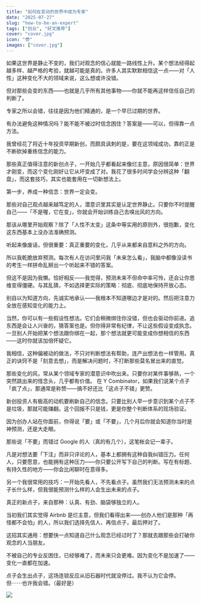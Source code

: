 ```yaml
---
title: "如何在变动的世界中成为专家"
date: "2025-07-27"
slug: "how-to-be-an-expert"
tags: ["创业", "好文推荐"]
cover: "cover.jpg"
icon: "😎"
images: ["cover.jpg"]
---
```

如果这世界是静止不变的，我们对观念的信心就能一路线性上升。某个想法经得起越多样、越严格的考验，就越可能是真的。许多人其实默默相信这一点——对「人性」这种变化不大的领域来说，这么想或许没错。



但对那些会变的东西——也就是几乎所有其他事物——你就不能再这样信任自己的判断了。



专家之所以会错，往往是因为他们精通的，是一个早已过期的世界。



有办法避免这种情况吗？能不能不被过时信念困住？答案是——可以，但得靠一点方法。



我曾经花了将近十年投资早期新创，而颇具讽刺的是，要在这领域成功，靠的正是不断砍掉重练信念的能力。



那些真正值得注意的新创点子，一开始几乎都看起来像烂主意，原因很简单：世界才刚变，而这个变化刚好让它从坏变成了对。我花了很多时间学会分辨这种「翻盘」，而这套技巧，其实也能套用在一切新想法上。



第一步，养成一种信念：世界一定会变。



那些对自己观点越来越笃定的人，潜意识里其实是认定世界静止。只要你不时提醒自己——「不是喔，它在变」，你就会开始训练自己去嗅出风的方向。



那该从哪里开始观察？除了「人性不太变」这条中等实用的原则外，很抱歉，变化这东西基本上没办法准确预测。



听起来像废话，但很重要：真正重要的变化，几乎从来都来自意料之外的方向。



所以我乾脆放弃预测。每次有人在访问里问我「未来怎么看」，我脑中都像没读书的考生一样拼命乱掰出一个听起来不错的答案。



但这不是因为我懒。恰好相反——我觉得，预测未来不但命中率可怜，还会让你思维变得僵硬。与其乱猜，不如选择更实际的策略：彻底、彻底地保持开放心态。



别自以为知道方向，先诚实地承认——我根本不知道哪边才是对的。然后把注意力全放在感知变化的能力上。



当然，你可以有一些假设性想法。它们会稍微绑住你没错，但也会驱动你前进。追东西是会让人兴奋的，猜答案也是。但你得非常有纪律，不让这些假设变成执念。
一旦别人开始把某个想法跟你绑在一起，那个想法就更可能变成你想相信的东西——这时你就该加倍怀疑它。



我相信，这种偏被动的做法，不只对判断想法有帮助，连产出想法也一样管用。真正的诀窍不是「刻意去想」，而是解决问题时，不打断那些莫名冒出来的直觉。



那些变化的风，常从某个领域专家的潜意识中吹出来。只要你对某件事够熟，一个突然跳出来的怪念头，几乎都有价值。
在 Y Combinator，如果我们说某个点子「疯了点」，那通常是称赞——搞不好还比「这点子不错」更赞。



新创投资人有极高的动机要刷新自己的信念。只要比别人早一步意识到某个点子不是垃圾，那就可能赚翻。这个回报不只是钱，更是你整个判断体系的现场验证。



因为创办人站在你面前，你得说「要」或「不要」，几个月后你就会知道你当时是神预测，还是大走眼。



那些说「不要」而错过 Google 的人（真的有几个），这笔帐会记一辈子。



凡是对想法要「下注」而非只评论的人，基本上都拥有这种自我纠错压力。任何人，只要愿意，也能拥有这种压力——你只要公开写下自己的判断。写在有标题、有持久性的地方——你会比闲聊时在意得多。



另一个我很常用的技巧：一开始先看人，不先看点子。虽然我们无法预测未来的点子长什么样，但我很能预测什么样的人会生出未来的点子。



真正的新点子，来自那种：认真、有劲、脑袋够独立的人。



当初我们其实觉得 Airbnb 是烂主意，但我们看得出来——创办人他们是那种「再怪都不会怕」的人，所以我们选择先信人、再信点子，最后押对了。



这招其实通用：想要快一点知道自己什么观念已经过时了？那就去跟那些会打破你观念的人当朋友。



不被自己的专业反困住，已经够难了，而未来只会更难。因为变化不是加速了——变化一直都在加速。



点子会生出点子，这场连锁反应从旧石器时代就没停过。我不认为它会停。
但⋯⋯也许我会错。（最好是）




![](https://prod-files-secure.s3.us-west-2.amazonaws.com/112d0858-5090-4d34-a606-b75eb8d65fd2/46476355-9cf3-4e99-9b7a-3531bc426380/1000202064.png?X-Amz-Algorithm=AWS4-HMAC-SHA256&X-Amz-Content-Sha256=UNSIGNED-PAYLOAD&X-Amz-Credential=ASIAZI2LB466UWOJX3KP%2F20250918%2Fus-west-2%2Fs3%2Faws4_request&X-Amz-Date=20250918T224300Z&X-Amz-Expires=3600&X-Amz-Security-Token=IQoJb3JpZ2luX2VjEEoaCXVzLXdlc3QtMiJGMEQCIBuly0wEyOJi4Xq9ob1pRl4NgAmH9jSjuTtLUUtfftdEAiAdQmmZ5hST3c5sSlWEUIKk9kB80ZY2eSbi7x9w06lRuiqIBAjD%2F%2F%2F%2F%2F%2F%2F%2F%2F%2F8BEAAaDDYzNzQyMzE4MzgwNSIMH8HdyxXZEF8I99SmKtwDnxYXo%2BgGPo7GWgnvteyPaOA%2F5q8Mxx1zi4zJ8ZfwstWo2Lha1ct%2Fb0MItuskLZgVCx3Y0VCE2tD7y8wVsAfhDL7I61W8AdluqZngklGreYg%2FTYpeQ2xfD6yfT7o7L3SNUhjpIfkUW2wBIYPIfOz5EkfKxJkKj%2FqSpFAboTjqk5lNzrxDx%2FFoY4QKipuvSkUD5nZ%2B7%2BgTZBaXkcrxHbQSGS58Cu%2FT%2BBhXf69XwZ2mz3d3Ebn3lpqpqUNLnbMtjzm1p%2FJ%2F8ZSIaKsBsdX5hD3BLgSAb5DvVkpe3UKTj3bh%2BC1sCoq%2BKHl4%2BmmQbdRNpEHbznER0YDxJit%2FGEds6YxtoR1ZqfqXgtW3eNX8Bir%2FZMY0zW2HWLl7eOXRiSXk3yN0SzXSmTW2xhSSVtoiqf%2BxEP8ApjSbep9M1ZDgI4cP%2FBQALK4AfaG8ITEaxiEvvSkA2Wo7uKZbgxcX9RaHH5C5i%2BZfsMgz9GQ0TKQYourlZtwYV2A5fE7NPhp0c2le99R4K7Ci7WVMba13%2FHM0lzv3usgrLrZu7BDzt6JM039iNosRxhW29PiosuFsrAEgI8DDMe1avV5hfJ4qfqPUY3Qz5UXfr1uu%2BsUkRc3SkwCZ4GHQ8nnVU0a2YvsPW1Awr4OxxgY6pgH4yaNlDqsTgcyLUUOrn859MNK%2F%2Fqalkzbf7TFxYcfAf4rL2YOBvFVjRBydLStpVhEihGBctAa7cRM%2Fybz2coHg3ZWKkDUO7bOmvT4nYYaPOzlK9t4EWME%2BSIGRWVI617UjHuAW911jgiIOMztmMrN0yDTe%2B8CRRYs0igdRjYr4XFmYoKWxzbxblLamGTYW3QMHR5B75rb4hGHucidJuFDAf0ts95kr&X-Amz-Signature=c19a1db37c9634c4a90ca5731310600cedec0396c9b63e71c9f0218f3f8b5208&X-Amz-SignedHeaders=host&x-amz-checksum-mode=ENABLED&x-id=GetObject)

